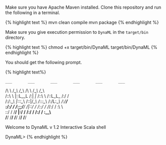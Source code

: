 
Make sure you have Apache Maven installed. Clone this repository and run the following in a terminal.

{% highlight text %}
mvn clean compile
mvn package
{% endhighlight %}

Make sure you give execution permission to `DynaML` in the `target/bin` directory.

{% highlight text %}
chmod +x target/bin/DynaML
target/bin/DynaML
{% endhighlight %}

You should get the following prompt.

{% highlight text%}

    ___       ___       ___       ___       ___       ___   
   /\  \     /\__\     /\__\     /\  \     /\__\     /\__\  
  /::\  \   |::L__L   /:| _|_   /::\  \   /::L_L_   /:/  /  
 /:/\:\__\  |:::\__\ /::|/\__\ /::\:\__\ /:/L:\__\ /:/__/   
 \:\/:/  /  /:;;/__/ \/|::/  / \/\::/  / \/_/:/  / \:\  \   
  \::/  /   \/__/      |:/  /    /:/  /    /:/  /   \:\__\  
   \/__/               \/__/     \/__/     \/__/     \/__/  

Welcome to DynaML v 1.2
Interactive Scala shell

DynaML>
{% endhighlight %}
